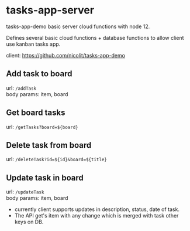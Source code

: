 # tasks-app-server

tasks-app-demo basic server cloud functions with node 12.

Defines several basic cloud functions + database functions to allow client use kanban tasks app.

client: https://github.com/nicolit/tasks-app-demo

## Add task to board
  url: `/addTask`
<br>
  body params: item, board
<br>

## Get board tasks
  url: `/getTasks?board=${board}`
<br>

## Delete task from board
  url: `/deleteTask?id=${id}&board=${title}`
<br>

## Update task in board
  url: `/updateTask`
<br>
  body params: item, board
<br>
* currently client supports updates in description, status, date of task. 
* The API get's item with any change which is merged with task other keys on DB.
<br>
